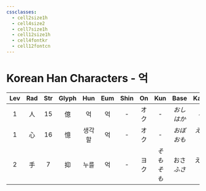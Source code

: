 ```yaml
---
cssclasses:
  - cell2size1h
  - cell4size2
  - cell7size1h
  - cell12size1h
  - cell4fontkr
  - cell12fontcn
---
```


# Korean Han Characters - 억

| Lev | Rad | Str | Glyph | Hun | Eum | Shin | On  |  Kun   |    Base    |   Kana    | Simp | Man | Can  | Viet |
| :-: | :-: | :-: | :---: | :-: | :-: | :--: | :-: | :----: | :--------: | :-------: | :--: | :-: | :--: | :--: |
|  1  |  人  | 15  |   億   |  억  |  억  |  -   | オク  |   -    |   *おしはか*   |    *る*    |  亿   | yì  | jik1 |  ức  |
|  1  |  心  | 16  |   憶   | 생각할 |  억  |  -   | オク  |   -    | *おぼ<br>おも* | *える<br>う* |  忆   | yì  | jik1 |  ức  |
|  2  |  手  |  7  |   抑   | 누를  |  억  |  -   | ヨク  | *そもそも* | おさ<br>*ふさ* | える<br>*ぐ* |  -   | yì  | jik1 |  ức  |
